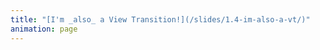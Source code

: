 ```yaml
---
title: "[I'm _also_ a View Transition!](/slides/1.4-im-also-a-vt/)"
animation: page
---
```


<br>

<style>
	html:not(:has(.slide-content)) {
		&:active-view-transition-type(backwards) {
			/* Previous page */
			&::view-transition-new(root) {
				animation: 1s cubic-bezier(.25, 1, .30, 1) wipe-in-top-right both;
			}

			/* Next (Current) page */
			&::view-transition-old(root) {
				animation: none;
			}
		}

		&:active-view-transition-type(forwards) {
			&::view-transition-new(root),
			&::view-transition-old(root) {
				animation: none;
			}
		}
	}
</style>
